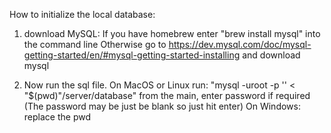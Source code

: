 How to initialize the local database:

1. download MySQL:
   If you have homebrew enter "brew install mysql" into the command line
   Otherwise go to https://dev.mysql.com/doc/mysql-getting-started/en/#mysql-getting-started-installing and download mysql

2. Now run the sql file.
   On MacOS or Linux run: "mysql -uroot -p '' < "$(pwd)"/server/database" from the main, enter password if required (The password may be just be blank so just hit enter)
   On Windows: replace the pwd

